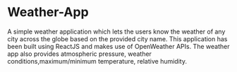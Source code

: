 # Weather-App

A simple weather application which lets the users know the weather of any city across the globe based on the provided city name. This application has been built using ReactJS and makes use of
OpenWeather APIs. The weather app also provides atmospheric pressure, weather conditions,maximum/minimum temperature, relative humidity.
